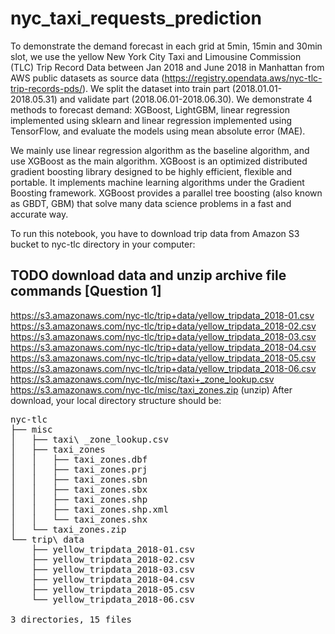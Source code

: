 # nyc_taxi_requests_prediction
To demonstrate the demand forecast in each grid at 5min, 15min and 30min slot, we use the yellow New York City Taxi and Limousine Commission (TLC) Trip Record Data between Jan 2018 and June 2018 in Manhattan from AWS public datasets as source data (https://registry.opendata.aws/nyc-tlc-trip-records-pds/). We split the dataset into train part (2018.01.01-2018.05.31) and validate part (2018.06.01-2018.06.30). We demonstrate 4 methods to forecast demand: XGBoost, LightGBM, linear regression implemented using sklearn and linear regression implemented using TensorFlow, and evaluate the models using mean absolute error (MAE).

We mainly use linear regression algorithm as the baseline algorithm, and use XGBoost as the main algorithm. XGBoost is an optimized distributed gradient boosting library designed to be highly efficient, flexible and portable. It implements machine learning algorithms under the Gradient Boosting framework. XGBoost provides a parallel tree boosting (also known as GBDT, GBM) that solve many data science problems in a fast and accurate way.

To run this notebook, you have to download trip data from Amazon S3 bucket to nyc-tlc directory in your computer:

## TODO download data and unzip archive file commands [Question 1]

https://s3.amazonaws.com/nyc-tlc/trip+data/yellow_tripdata_2018-01.csv
https://s3.amazonaws.com/nyc-tlc/trip+data/yellow_tripdata_2018-02.csv
https://s3.amazonaws.com/nyc-tlc/trip+data/yellow_tripdata_2018-03.csv
https://s3.amazonaws.com/nyc-tlc/trip+data/yellow_tripdata_2018-04.csv
https://s3.amazonaws.com/nyc-tlc/trip+data/yellow_tripdata_2018-05.csv
https://s3.amazonaws.com/nyc-tlc/trip+data/yellow_tripdata_2018-06.csv
https://s3.amazonaws.com/nyc-tlc/misc/taxi+_zone_lookup.csv
https://s3.amazonaws.com/nyc-tlc/misc/taxi_zones.zip (unzip)
After download, your local directory structure should be:

<pre>
nyc-tlc
├── misc
│   ├── taxi\ _zone_lookup.csv
│   ├── taxi_zones
│   │   ├── taxi_zones.dbf
│   │   ├── taxi_zones.prj
│   │   ├── taxi_zones.sbn
│   │   ├── taxi_zones.sbx
│   │   ├── taxi_zones.shp
│   │   ├── taxi_zones.shp.xml
│   │   └── taxi_zones.shx
│   └── taxi_zones.zip
└── trip\ data
    ├── yellow_tripdata_2018-01.csv
    ├── yellow_tripdata_2018-02.csv
    ├── yellow_tripdata_2018-03.csv
    ├── yellow_tripdata_2018-04.csv
    ├── yellow_tripdata_2018-05.csv
    └── yellow_tripdata_2018-06.csv

3 directories, 15 files
</pre>

